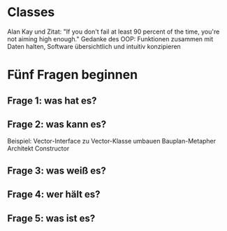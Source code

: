 # Classes
Alan Kay und Zitat: "If you don't fail at least 90 percent of the time, you're not aiming high enough."
Gedanke des OOP: Funktionen zusammen mit Daten halten, Software übersichtlich und intuitiv konzipieren

# Fünf Fragen beginnen
## Frage 1: was hat es?
## Frage 2: was kann es?

Beispiel: Vector-Interface zu Vector-Klasse umbauen
Bauplan-Metapher
Architekt
Constructor

## Frage 3: was weiß es?
## Frage 4: wer hält es?
## Frage 5: was ist es?

